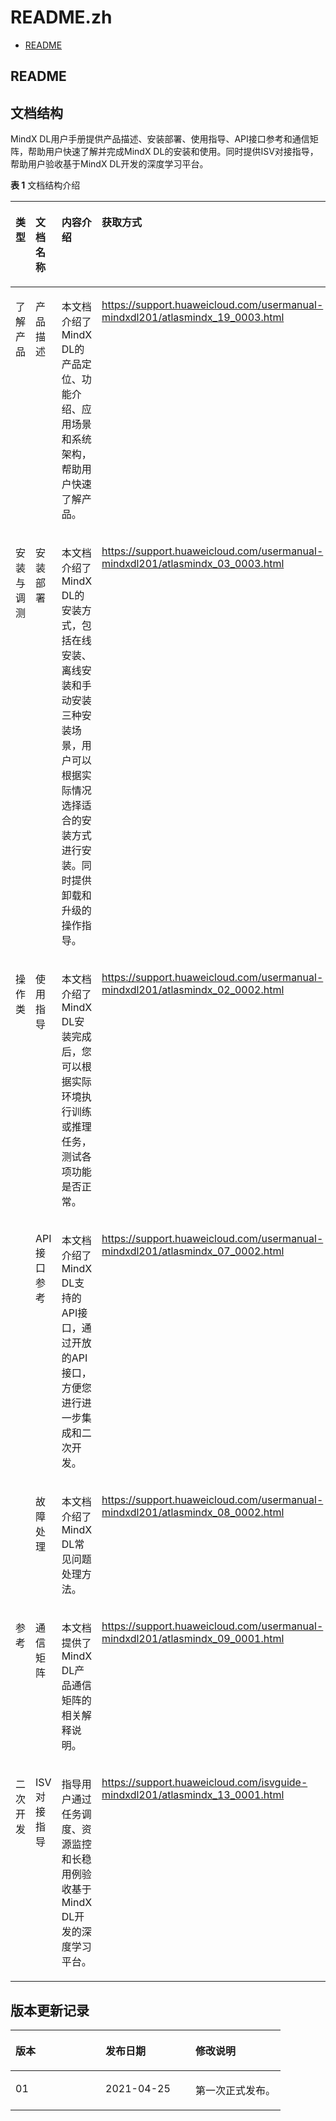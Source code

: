 # README.zh
-   [README](#README.md)
<h2 id="README.md">README</h2>

## 文档结构

MindX DL用户手册提供产品描述、安装部署、使用指导、API接口参考和通信矩阵，帮助用户快速了解并完成MindX DL的安装和使用。同时提供ISV对接指导，帮助用户验收基于MindX DL开发的深度学习平台。

**表 1**  文档结构介绍

<table><thead align="left"><tr id="zh-cn_topic_0183384832_row88831425257"><th class="cellrowborder" valign="top" width="12%" id="mcps1.2.5.1.1"><p id="zh-cn_topic_0183384832_p1588311251511"><a name="zh-cn_topic_0183384832_p1588311251511"></a><a name="zh-cn_topic_0183384832_p1588311251511"></a>类型</p>
</th>
<th class="cellrowborder" valign="top" width="15%" id="mcps1.2.5.1.2"><p id="zh-cn_topic_0183384832_p14884102515519"><a name="zh-cn_topic_0183384832_p14884102515519"></a><a name="zh-cn_topic_0183384832_p14884102515519"></a>文档名称</p>
</th>
<th class="cellrowborder" valign="top" width="50.1%" id="mcps1.2.5.1.3"><p id="zh-cn_topic_0183384832_p1288418256514"><a name="zh-cn_topic_0183384832_p1288418256514"></a><a name="zh-cn_topic_0183384832_p1288418256514"></a>内容介绍</p>
</th>
<th class="cellrowborder" valign="top" width="22.900000000000002%" id="mcps1.2.5.1.4"><p id="zh-cn_topic_0183384832_p2617111194418"><a name="zh-cn_topic_0183384832_p2617111194418"></a><a name="zh-cn_topic_0183384832_p2617111194418"></a>获取方式</p>
</th>
</tr>
</thead>
<tbody><tr id="zh-cn_topic_0183384832_row488413250518"><td class="cellrowborder" valign="top" width="12%" headers="mcps1.2.5.1.1 "><p id="zh-cn_topic_0183384832_p1188413251352"><a name="zh-cn_topic_0183384832_p1188413251352"></a><a name="zh-cn_topic_0183384832_p1188413251352"></a>了解产品</p>
</td>
<td class="cellrowborder" valign="top" width="15%" headers="mcps1.2.5.1.2 "><p id="zh-cn_topic_0183384832_p16884182518511"><a name="zh-cn_topic_0183384832_p16884182518511"></a><a name="zh-cn_topic_0183384832_p16884182518511"></a>产品描述</p>
</td>
<td class="cellrowborder" valign="top" width="50.1%" headers="mcps1.2.5.1.3 "><p id="zh-cn_topic_0183384832_p178845251052"><a name="zh-cn_topic_0183384832_p178845251052"></a><a name="zh-cn_topic_0183384832_p178845251052"></a>本文档介绍了MindX DL的产品定位、功能介绍、应用场景和系统架构，帮助用户快速了解产品。</p>
</td>
<td class="cellrowborder" valign="top" width="22.900000000000002%" headers="mcps1.2.5.1.4 "><p id="p468614164910"><a name="p468614164910"></a><a name="p468614164910"></a><a href="https://support.huaweicloud.com/usermanual-mindxdl201/atlasmindx_19_0003.html" target="_blank" rel="noopener noreferrer">https://support.huaweicloud.com/usermanual-mindxdl201/atlasmindx_19_0003.html</a></p>
</td>
</tr>
<tr id="zh-cn_topic_0183384832_row68842250517"><td class="cellrowborder" valign="top" width="12%" headers="mcps1.2.5.1.1 "><p id="zh-cn_topic_0183384832_p38841125952"><a name="zh-cn_topic_0183384832_p38841125952"></a><a name="zh-cn_topic_0183384832_p38841125952"></a>安装与调测</p>
</td>
<td class="cellrowborder" valign="top" width="15%" headers="mcps1.2.5.1.2 "><p id="zh-cn_topic_0183384832_p128841025255"><a name="zh-cn_topic_0183384832_p128841025255"></a><a name="zh-cn_topic_0183384832_p128841025255"></a>安装部署</p>
</td>
<td class="cellrowborder" valign="top" width="50.1%" headers="mcps1.2.5.1.3 "><p id="zh-cn_topic_0183384832_p988414258519"><a name="zh-cn_topic_0183384832_p988414258519"></a><a name="zh-cn_topic_0183384832_p988414258519"></a>本文档介绍了MindX DL的安装方式，包括在线安装、离线安装和手动安装三种安装场景，用户可以根据实际情况选择适合的安装方式进行安装。同时提供卸载和升级的操作指导。</p>
</td>
<td class="cellrowborder" valign="top" width="22.900000000000002%" headers="mcps1.2.5.1.4 "><p id="p81661659919"><a name="p81661659919"></a><a name="p81661659919"></a><a href="https://support.huaweicloud.com/usermanual-mindxdl201/atlasmindx_03_0003.html" target="_blank" rel="noopener noreferrer">https://support.huaweicloud.com/usermanual-mindxdl201/atlasmindx_03_0003.html</a></p>
</td>
</tr>
<tr id="row14581112113017"><td class="cellrowborder" rowspan="3" valign="top" width="12%" headers="mcps1.2.5.1.1 "><p id="zh-cn_topic_0183384832_p168847257517"><a name="zh-cn_topic_0183384832_p168847257517"></a><a name="zh-cn_topic_0183384832_p168847257517"></a>操作类</p>
</td>
<td class="cellrowborder" valign="top" width="15%" headers="mcps1.2.5.1.2 "><p id="p358214218302"><a name="p358214218302"></a><a name="p358214218302"></a>使用指导</p>
</td>
<td class="cellrowborder" valign="top" width="50.1%" headers="mcps1.2.5.1.3 "><p id="p158292115307"><a name="p158292115307"></a><a name="p158292115307"></a>本文档介绍了MindX DL安装完成后，您可以根据实际环境执行训练或推理任务，测试各项功能是否正常。</p>
</td>
<td class="cellrowborder" valign="top" width="22.900000000000002%" headers="mcps1.2.5.1.4 "><p id="p244610542086"><a name="p244610542086"></a><a name="p244610542086"></a><a href="https://support.huaweicloud.com/usermanual-mindxdl201/atlasmindx_02_0002.html" target="_blank" rel="noopener noreferrer">https://support.huaweicloud.com/usermanual-mindxdl201/atlasmindx_02_0002.html</a></p>
</td>
</tr>
<tr id="zh-cn_topic_0183384832_row168848256514"><td class="cellrowborder" valign="top" headers="mcps1.2.5.1.1 "><p id="zh-cn_topic_0183384832_p588411256516"><a name="zh-cn_topic_0183384832_p588411256516"></a><a name="zh-cn_topic_0183384832_p588411256516"></a>API接口参考</p>
</td>
<td class="cellrowborder" valign="top" headers="mcps1.2.5.1.2 "><p id="zh-cn_topic_0183384832_p288422518517"><a name="zh-cn_topic_0183384832_p288422518517"></a><a name="zh-cn_topic_0183384832_p288422518517"></a>本文档介绍了MindX DL支持的API接口，通过开放的API接口，方便您进行进一步集成和二次开发。</p>
</td>
<td class="cellrowborder" valign="top" headers="mcps1.2.5.1.3 "><p id="p1934712437810"><a name="p1934712437810"></a><a name="p1934712437810"></a><a href="https://support.huaweicloud.com/usermanual-mindxdl201/atlasmindx_07_0002.html" target="_blank" rel="noopener noreferrer">https://support.huaweicloud.com/usermanual-mindxdl201/atlasmindx_07_0002.html</a></p>
</td>
</tr>
<tr id="row8385132820249"><td class="cellrowborder" valign="top" headers="mcps1.2.5.1.1 "><p id="p1238652817249"><a name="p1238652817249"></a><a name="p1238652817249"></a>故障处理</p>
</td>
<td class="cellrowborder" valign="top" headers="mcps1.2.5.1.2 "><p id="p1438672811244"><a name="p1438672811244"></a><a name="p1438672811244"></a>本文档介绍了MindX DL常见问题处理方法。</p>
</td>
<td class="cellrowborder" valign="top" headers="mcps1.2.5.1.3 "><p id="p4548173112817"><a name="p4548173112817"></a><a name="p4548173112817"></a><a href="https://support.huaweicloud.com/usermanual-mindxdl201/atlasmindx_08_0002.html" target="_blank" rel="noopener noreferrer">https://support.huaweicloud.com/usermanual-mindxdl201/atlasmindx_08_0002.html</a></p>
</td>
</tr>
<tr id="zh-cn_topic_0183384832_row38849251258"><td class="cellrowborder" valign="top" width="12%" headers="mcps1.2.5.1.1 "><p id="p127292039101416"><a name="p127292039101416"></a><a name="p127292039101416"></a>参考</p>
</td>
<td class="cellrowborder" valign="top" width="15%" headers="mcps1.2.5.1.2 "><p id="zh-cn_topic_0183384832_p8884132514514"><a name="zh-cn_topic_0183384832_p8884132514514"></a><a name="zh-cn_topic_0183384832_p8884132514514"></a>通信矩阵</p>
</td>
<td class="cellrowborder" valign="top" width="50.1%" headers="mcps1.2.5.1.3 "><p id="p9869143715147"><a name="p9869143715147"></a><a name="p9869143715147"></a>本文档提供了MindX DL产品通信矩阵的相关解释说明。</p>
</td>
<td class="cellrowborder" valign="top" width="22.900000000000002%" headers="mcps1.2.5.1.4 "><p id="p16557171810812"><a name="p16557171810812"></a><a name="p16557171810812"></a><a href="https://support.huaweicloud.com/usermanual-mindxdl201/atlasmindx_09_0001.html" target="_blank" rel="noopener noreferrer">https://support.huaweicloud.com/usermanual-mindxdl201/atlasmindx_09_0001.html</a></p>
</td>
</tr>
<tr id="row16961936270"><td class="cellrowborder" valign="top" width="12%" headers="mcps1.2.5.1.1 "><p id="p129617365713"><a name="p129617365713"></a><a name="p129617365713"></a>二次开发</p>
</td>
<td class="cellrowborder" valign="top" width="15%" headers="mcps1.2.5.1.2 "><p id="p9966363714"><a name="p9966363714"></a><a name="p9966363714"></a>ISV对接指导</p>
</td>
<td class="cellrowborder" valign="top" width="50.1%" headers="mcps1.2.5.1.3 "><p id="p39613610712"><a name="p39613610712"></a><a name="p39613610712"></a>指导用户通过任务调度、资源监控和长稳用例验收基于MindX DL开发的深度学习平台。</p>
</td>
<td class="cellrowborder" valign="top" width="22.900000000000002%" headers="mcps1.2.5.1.4 "><p id="p2976361777"><a name="p2976361777"></a><a name="p2976361777"></a><a href="https://support.huaweicloud.com/isvguide-mindxdl201/atlasmindx_13_0001.html" target="_blank" rel="noopener noreferrer">https://support.huaweicloud.com/isvguide-mindxdl201/atlasmindx_13_0001.html</a></p>
</td>
</tr>
</tbody>
</table>

## 版本更新记录

<table><thead align="left"><tr id="row785512423445"><th class="cellrowborder" valign="top" width="33.33333333333333%" id="mcps1.1.4.1.1"><p id="p19856144274419"><a name="p19856144274419"></a><a name="p19856144274419"></a>版本</p>
</th>
<th class="cellrowborder" valign="top" width="33.33333333333333%" id="mcps1.1.4.1.2"><p id="p3856134219446"><a name="p3856134219446"></a><a name="p3856134219446"></a>发布日期</p>
</th>
<th class="cellrowborder" valign="top" width="33.33333333333333%" id="mcps1.1.4.1.3"><p id="p585634218445"><a name="p585634218445"></a><a name="p585634218445"></a>修改说明</p>
</th>
</tr>
</thead>
<tbody><tr id="row118567425441"><td class="cellrowborder" valign="top" width="33.33333333333333%" headers="mcps1.1.4.1.1 "><p id="p08571442174415"><a name="p08571442174415"></a><a name="p08571442174415"></a>01</p>
</td>
<td class="cellrowborder" valign="top" width="33.33333333333333%" headers="mcps1.1.4.1.2 "><p id="p38571542154414"><a name="p38571542154414"></a><a name="p38571542154414"></a>2021-04-25</p>
</td>
<td class="cellrowborder" valign="top" width="33.33333333333333%" headers="mcps1.1.4.1.3 "><p id="p5857142154415"><a name="p5857142154415"></a><a name="p5857142154415"></a>第一次正式发布。</p>
</td>
</tr>
</tbody>
</table>

